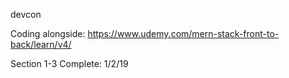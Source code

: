 devcon

Coding alongside:
  https://www.udemy.com/mern-stack-front-to-back/learn/v4/
  
Section 1-3 Complete: 1/2/19
